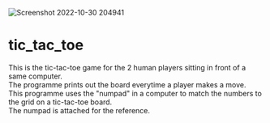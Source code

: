 ![Screenshot 2022-10-30 204941](https://user-images.githubusercontent.com/89074728/198886637-fc816fc8-2f66-48d3-a2c1-1c5d15907626.png)
# tic_tac_toe
This is the tic-tac-toe game for the 2 human players sitting in front of a same computer.<br>
The programme prints out the board everytime a player makes a move.<br>
This programme uses the "numpad" in a computer to match the numbers to the grid on a tic-tac-toe board.<br>
The numpad is attached for the reference.
